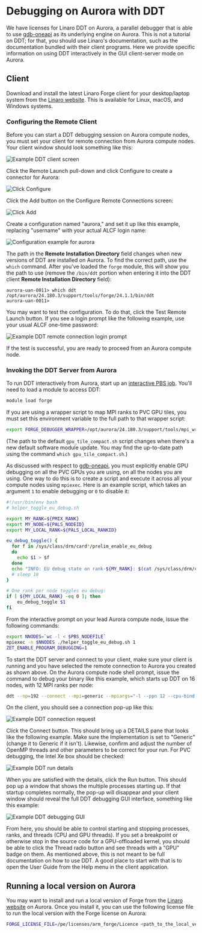 # Debugging on Aurora with DDT

We have licenses for Linaro DDT on Aurora, a parallel debugger that is able to use [gdb-oneapi](./gdb-oneapi.md) as its underlying engine on Aurora. This is not a tutorial on DDT; for that, you should use Linaro's documentation, such as the documentation bundled with their client programs. Here we provide specific information on using DDT interactively in the GUI client-server mode on Aurora.

## Client

Download and install the latest Linaro Forge client for your desktop/laptop system from the [Linaro website](https://www.linaroforge.com/download-documentation/). This is available for Linux, macOS, and Windows systems.

### Configuring the Remote Client

Before you can start a DDT debugging session on Aurora compute nodes, you must set your client for remote connection from Aurora compute nodes. Your client window should look something like this:

![Example DDT client screen](images/ddt_client.png "Example DDT client screen")

Click the Remote Launch pull-down and click Configure to create a connector for Aurora:

![Click Configure](images/ddt_configure.png "Click Configure")

Click the Add button on the Configure Remote Connections screen:

![Click Add](images/ddt_configure_add.png "Click Add")

Create a configuration named "aurora," and set it up like this example, replacing "username" with your actual ALCF login name:

![Configuration example for aurora](images/ddt_configure_aurora.png "Configuration example for aurora")

The path in the **Remote Installation Directory** field changes when new versions of DDT are installed on Aurora. To find the correct path, use the `which` command. After you've loaded the `forge` module, this will show you the path to use (remove the `/bin/ddt` portion when entering it into the DDT client **Remote Installation Directory** field):

```console
aurora-uan-0011> which ddt
/opt/aurora/24.180.3/support/tools/forge/24.1.1/bin/ddt
aurora-uan-0011>
```

You may want to test the configuration. To do that, click the Test Remote Launch button. If you see a login prompt like the following example, use your usual ALCF one-time password:

![Example DDT remote connection login prompt](images/ddt_login_prompt.png "Example DDT remote connection login prompt")

If the test is successful, you are ready to proceed from an Aurora compute node.

### Invoking the DDT Server from Aurora

To run DDT interactively from Aurora, start up an [interactive PBS job](../running-jobs-aurora.md#interactive-jobs-on-compute-nodes). You'll need to load a module to access DDT:

```bash
module load forge
```

If you are using a wrapper script to map MPI ranks to PVC GPU tiles, you must set this environment variable to the full path to that wrapper script:

```bash
export FORGE_DEBUGGER_WRAPPER=/opt/aurora/24.180.3/support/tools/mpi_wrapper_utils/gpu_tile_compact.sh
```

(The path to the default `gpu_tile_compact.sh` script changes when there's a new default software module update. You may find the up-to-date path using the command `which gpu_tile_compact.sh`.)

As discussed with respect to [gdb-oneapi](./gdb-oneapi.md), you must explicitly enable GPU debugging on all the PVC GPUs you are using, on all the nodes you are using. One way to do this is to create a script and execute it across all your compute nodes using `mpiexec`. Here is an example script, which takes an argument `1` to enable debugging or `0` to disable it:

```bash linenums="1" title="helper_toggle_eu_debug.sh"
#!/usr/bin/env bash
# helper_toggle_eu_debug.sh

export MY_RANK=${PMIX_RANK}
export MY_NODE=${PALS_NODEID}
export MY_LOCAL_RANK=${PALS_LOCAL_RANKID}

eu_debug_toggle() {
  for f in /sys/class/drm/card*/prelim_enable_eu_debug
  do
    echo $1 > $f
  done
  echo "INFO: EU debug state on rank-${MY_RANK}: $(cat /sys/class/drm/card*/prelim_enable_eu_debug | tr '\n' ' ')"
  # sleep 10
}

# One rank per node toggles eu debug:
if [ ${MY_LOCAL_RANK} -eq 0 ]; then
    eu_debug_toggle $1
fi
```

From the interactive prompt on your lead Aurora compute node, issue the following commands:

```bash linenums="1"
export NNODES=`wc -l < $PBS_NODEFILE`
mpiexec -n $NNODES ./helper_toggle_eu_debug.sh 1
ZET_ENABLE_PROGRAM_DEBUGGING=1
```

To start the DDT server and connect to your client, make sure your client is running and you have selected the remote connection to Aurora you created as shown above. On the Aurora compute node shell prompt, issue the command to debug your binary like this example, which starts up DDT on 16 nodes, with 12 MPI ranks per node:

```bash
ddt --np=192 --connect --mpi=generic --mpiargs="-l --ppn 12 --cpu-bind verbose,list:0-7,104-111:8-15,112-119:16-23,120-127:24-31,128-135:32-39,136-143:40-47,144-151:52-59,156-163:60-67,164-171:68-75,172-179:76-83,180-187:84-91,188-195:92-99,196-203 -envall" ./a.out
```

On the client, you should see a connection pop-up like this:

![Example DDT connection request](images/ddt_connect.png "Example DDT connection request")

Click the Connect button. This should bring up a DETAILS pane that looks like the following example. Make sure the Implementation is set to "Generic" (change it to Generic if it isn't). Likewise, confirm and adjust the number of OpenMP threads and other parameters to be correct for your run. For PVC debugging, the Intel Xe box should be checked:

![Example DDT run details](images/ddt_details.png "Example DDT run details")

When you are satisfied with the details, click the Run button. This should pop up a window that shows the multiple processes starting up. If that startup completes normally, the pop-up will disappear and your client window should reveal the full DDT debugging GUI interface, something like this example:

![Example DDT debugging GUI](images/ddt_debugging_gui.png "Example DDT debugging GUI")

From here, you should be able to control starting and stopping processes, ranks, and threads (CPU and GPU threads). If you set a breakpoint or otherwise stop in the source code for a GPU-offloaded kernel, you should be able to click the Thread radio button and see threads with a "GPU" badge on them. As mentioned above, this is not meant to be full documentation on how to use DDT. A good place to start with that is to open the User Guide from the Help menu in the client application.


## Running a local version on Aurora

You may want to install and run a local version of Forge from the [Linaro website](https://www.linaroforge.com/download-documentation/) on Aurora. Once you install it, you can use the following license file to run the local version with the Forge license on Aurora:

```bash 
FORGE_LICENSE_FILE=/pe/licenses/arm_forge/Licence <path_to_the_local_version>/ddt --connect <other DDT parameters> 
```
